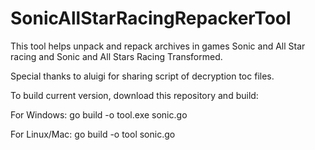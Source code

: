 # SonicAllStarRacingRepackerTool
This tool helps unpack and repack archives in games Sonic and All Star racing and Sonic and All Stars Racing Transformed.

Special thanks to aluigi for sharing script of decryption toc files.

To build current version, download this repository and build:

For Windows:
go build -o tool.exe sonic.go

For Linux/Mac:
go build -o tool sonic.go

